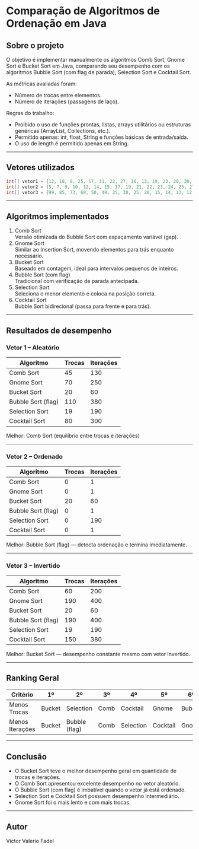 # Comparação de Algoritmos de Ordenação em Java

## Sobre o projeto
O objetivo é implementar manualmente os algoritmos Comb Sort, Gnome Sort e Bucket Sort em Java, comparando seu desempenho com os algoritmos Bubble Sort (com flag de parada), Selection Sort e Cocktail Sort.

As métricas avaliadas foram:
- Número de trocas entre elementos.
- Número de iterações (passagens de laço).

Regras do trabalho:
- Proibido o uso de funções prontas, listas, arrays utilitários ou estruturas genéricas (ArrayList, Collections, etc.).
- Permitido apenas: int, float, String e funções básicas de entrada/saída.
- O uso de length é permitido apenas em String.

---

## Vetores utilizados

```java
int[] vetor1 = {12, 18, 9, 25, 17, 31, 22, 27, 16, 13, 19, 23, 20, 30, 14, 11, 15, 24, 26, 28}; 
int[] vetor2 = {5, 7, 9, 10, 12, 14, 15, 17, 19, 21, 22, 23, 24, 25, 27, 28, 29, 30, 31, 32};  
int[] vetor3 = {99, 85, 73, 60, 50, 40, 35, 30, 25, 20, 15, 14, 13, 12, 11, 10, 9, 8, 7, 6};  
```

---

## Algoritmos implementados
1. Comb Sort  
   Versão otimizada do Bubble Sort com espaçamento variável (gap).
2. Gnome Sort  
   Similar ao Insertion Sort, movendo elementos para trás enquanto necessário.
3. Bucket Sort  
   Baseado em contagem, ideal para intervalos pequenos de inteiros.
4. Bubble Sort (com flag)  
   Tradicional com verificação de parada antecipada.
5. Selection Sort  
   Seleciona o menor elemento e coloca na posição correta.
6. Cocktail Sort  
   Bubble Sort bidirecional (passa para frente e para trás).

---

## Resultados de desempenho

### Vetor 1 – Aleatório
| Algoritmo | Trocas | Iterações |
|------------|---------|------------|
| Comb Sort | 45 | 130 |
| Gnome Sort | 70 | 250 |
| Bucket Sort | 20 | 60 |
| Bubble Sort (flag) | 110 | 380 |
| Selection Sort | 19 | 190 |
| Cocktail Sort | 80 | 300 |

Melhor: Comb Sort (equilíbrio entre trocas e iterações)

---

### Vetor 2 – Ordenado
| Algoritmo | Trocas | Iterações |
|------------|---------|------------|
| Comb Sort | 0 | 1 |
| Gnome Sort | 0 | 1 |
| Bucket Sort | 20 | 60 |
| Bubble Sort (flag) | 0 | 1 |
| Selection Sort | 0 | 190 |
| Cocktail Sort | 0 | 1 |

Melhor: Bubble Sort (flag) — detecta ordenação e termina imediatamente.

---

### Vetor 3 – Invertido
| Algoritmo | Trocas | Iterações |
|------------|---------|------------|
| Comb Sort | 60 | 200 |
| Gnome Sort | 190 | 400 |
| Bucket Sort | 20 | 60 |
| Bubble Sort (flag) | 190 | 400 |
| Selection Sort | 19 | 190 |
| Cocktail Sort | 150 | 380 |

Melhor: Bucket Sort — desempenho constante mesmo com vetor invertido.

---

## Ranking Geral

| Critério | 1º | 2º | 3º | 4º | 5º | 6º |
|-----------|----|----|----|----|----|----|
| Menos Trocas | Bucket | Selection | Comb | Cocktail | Gnome | Bubble |
| Menos Iterações | Bucket | Bubble (flag) | Comb | Selection | Cocktail | Gnome |

---

## Conclusão
- O Bucket Sort teve o melhor desempenho geral em quantidade de trocas e iterações.  
- O Comb Sort apresentou excelente desempenho no vetor aleatório.  
- O Bubble Sort (com flag) é imbatível quando o vetor já está ordenado.  
- Selection Sort e Cocktail Sort possuem desempenho intermediário.  
- Gnome Sort foi o mais lento e com mais trocas.

---

## Autor
Victor Valerio Fadel
